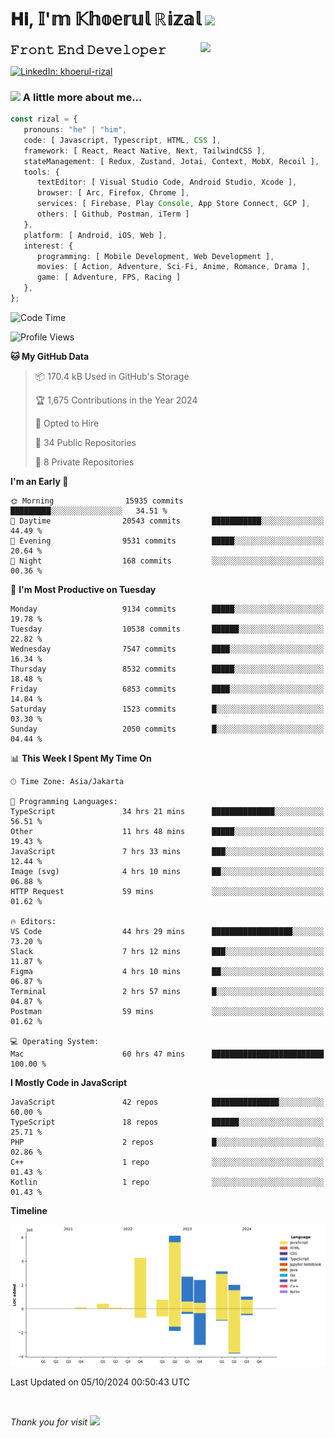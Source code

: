 <h1> 𝐇𝐢, 𝕀'𝕞 𝕂𝕙𝕠𝕖𝕣𝕦𝕝 ℝ𝕚𝕫𝕒𝕝 <img src="https://media.giphy.com/media/mGcNjsfWAjY5AEZNw6/giphy.gif" width="50"></h1>
<img align='right' src="https://media.giphy.com/media/v1.Y2lkPTc5MGI3NjExOWI2ajR2NGJubzBsZHFuaHMwajRrcDNsNXJwOG8yb3F0NjhkNXF4OSZlcD12MV9pbnRlcm5hbF9naWZfYnlfaWQmY3Q9cw/fkZukR450RQ1qnGaq9/giphy.gif" width="200">
<strong style="font-size:20px;">𝙵𝚛𝚘𝚗𝚝 𝙴𝚗𝚍 𝙳𝚎𝚟𝚎𝚕𝚘𝚙𝚎𝚛</strong>
</p></em>

[![LinkedIn: khoerul-rizal](https://img.shields.io/badge/khoerul--rizal-blue?style=flat-square&logo=Linkedin&logoColor=white&link=https://www.linkedin.com/in/khoerul-rizal/)](https://www.linkedin.com/in/khoerul-rizal/)

### <img src="https://media.giphy.com/media/VgCDAzcKvsR6OM0uWg/giphy.gif" width="50"> A little more about me...

```typescript
const rizal = {
   pronouns: "he" | "him",
   code: [ Javascript, Typescript, HTML, CSS ],
   framework: [ React, React Native, Next, TailwindCSS ],
   stateManagement: [ Redux, Zustand, Jotai, Context, MobX, Recoil ],
   tools: {
      textEditor: [ Visual Studio Code, Android Studio, Xcode ],
      browser: [ Arc, Firefox, Chrome ],
      services: [ Firebase, Play Console, App Store Connect, GCP ],
      others: [ Github, Postman, iTerm ]
   },
   platform: [ Android, iOS, Web ],
   interest: {
      programming: [ Mobile Development, Web Development ],
      movies: [ Action, Adventure, Sci-Fi, Anime, Romance, Drama ],
      game: [ Adventure, FPS, Racing ]
   },
};
```

<!--START_SECTION:waka-->
![Code Time](http://img.shields.io/badge/Code%20Time-1%2C243%20hrs%2037%20mins-blue)

![Profile Views](http://img.shields.io/badge/Profile%20Views-0-blue)

**🐱 My GitHub Data** 

> 📦 170.4 kB Used in GitHub's Storage 
 > 
> 🏆 1,675 Contributions in the Year 2024
 > 
> 💼 Opted to Hire
 > 
> 📜 34 Public Repositories 
 > 
> 🔑 8 Private Repositories 
 > 
**I'm an Early 🐤** 

```text
🌞 Morning                15935 commits       █████████░░░░░░░░░░░░░░░░   34.51 % 
🌆 Daytime                20543 commits       ███████████░░░░░░░░░░░░░░   44.49 % 
🌃 Evening                9531 commits        █████░░░░░░░░░░░░░░░░░░░░   20.64 % 
🌙 Night                  168 commits         ░░░░░░░░░░░░░░░░░░░░░░░░░   00.36 % 
```
📅 **I'm Most Productive on Tuesday** 

```text
Monday                   9134 commits        █████░░░░░░░░░░░░░░░░░░░░   19.78 % 
Tuesday                  10538 commits       ██████░░░░░░░░░░░░░░░░░░░   22.82 % 
Wednesday                7547 commits        ████░░░░░░░░░░░░░░░░░░░░░   16.34 % 
Thursday                 8532 commits        █████░░░░░░░░░░░░░░░░░░░░   18.48 % 
Friday                   6853 commits        ████░░░░░░░░░░░░░░░░░░░░░   14.84 % 
Saturday                 1523 commits        █░░░░░░░░░░░░░░░░░░░░░░░░   03.30 % 
Sunday                   2050 commits        █░░░░░░░░░░░░░░░░░░░░░░░░   04.44 % 
```


📊 **This Week I Spent My Time On** 

```text
🕑︎ Time Zone: Asia/Jakarta

💬 Programming Languages: 
TypeScript               34 hrs 21 mins      ██████████████░░░░░░░░░░░   56.51 % 
Other                    11 hrs 48 mins      █████░░░░░░░░░░░░░░░░░░░░   19.43 % 
JavaScript               7 hrs 33 mins       ███░░░░░░░░░░░░░░░░░░░░░░   12.44 % 
Image (svg)              4 hrs 10 mins       ██░░░░░░░░░░░░░░░░░░░░░░░   06.88 % 
HTTP Request             59 mins             ░░░░░░░░░░░░░░░░░░░░░░░░░   01.62 % 

🔥 Editors: 
VS Code                  44 hrs 29 mins      ██████████████████░░░░░░░   73.20 % 
Slack                    7 hrs 12 mins       ███░░░░░░░░░░░░░░░░░░░░░░   11.87 % 
Figma                    4 hrs 10 mins       ██░░░░░░░░░░░░░░░░░░░░░░░   06.87 % 
Terminal                 2 hrs 57 mins       █░░░░░░░░░░░░░░░░░░░░░░░░   04.87 % 
Postman                  59 mins             ░░░░░░░░░░░░░░░░░░░░░░░░░   01.62 % 

💻 Operating System: 
Mac                      60 hrs 47 mins      █████████████████████████   100.00 % 
```

**I Mostly Code in JavaScript** 

```text
JavaScript               42 repos            ███████████████░░░░░░░░░░   60.00 % 
TypeScript               18 repos            ██████░░░░░░░░░░░░░░░░░░░   25.71 % 
PHP                      2 repos             █░░░░░░░░░░░░░░░░░░░░░░░░   02.86 % 
C++                      1 repo              ░░░░░░░░░░░░░░░░░░░░░░░░░   01.43 % 
Kotlin                   1 repo              ░░░░░░░░░░░░░░░░░░░░░░░░░   01.43 % 
```



**Timeline**

![Lines of Code chart](https://raw.githubusercontent.com/khoerulrizal/khoerulrizal/main/assets/bar_graph.png)


 Last Updated on 05/10/2024 00:50:43 UTC
<!--END_SECTION:waka-->
</details>
<br/>

<em>Thank you for visit</em> <img src="https://media.giphy.com/media/v1.Y2lkPTc5MGI3NjExcHdvNm1qZWtjaGw0ZjdwM3Z3NnY2dHlueTVuODBta2FiY20wM2YybSZlcD12MV9pbnRlcm5hbF9naWZfYnlfaWQmY3Q9cw/tV25tpdKqdFa9x81k2/giphy.gif" width="40">
